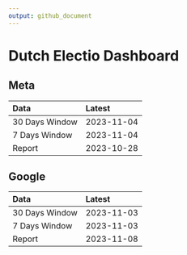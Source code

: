 ```yaml
---
output: github_document
---
```


# Dutch Electio Dashboard



## Meta


|Data           |Latest     |
|:--------------|:----------|
|30 Days Window |2023-11-04 |
|7 Days Window  |2023-11-04 |
|Report         |2023-10-28 |

## Google


|Data           |Latest     |
|:--------------|:----------|
|30 Days Window |2023-11-03 |
|7 Days Window  |2023-11-03 |
|Report         |2023-11-08 |
